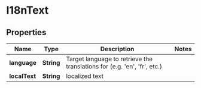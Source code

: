 
# I18nText

## Properties
Name | Type | Description | Notes
------------ | ------------- | ------------- | -------------
**language** | **String** | Target language to retrieve the translations for (e.g. &#39;en&#39;, &#39;fr&#39;, etc.) | 
**localText** | **String** | localized text | 



